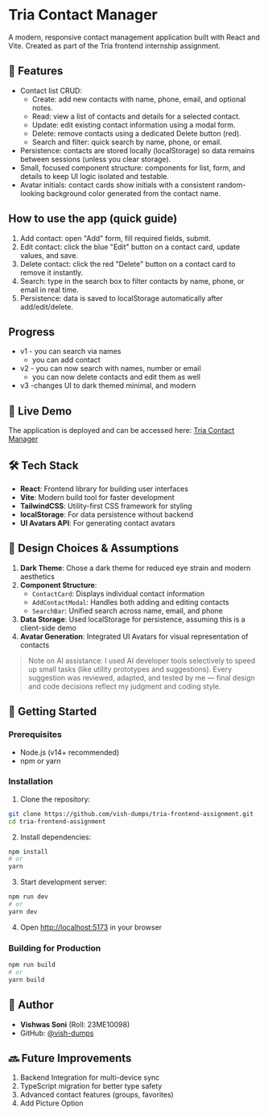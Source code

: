 # Tria Contact Manager

A modern, responsive contact management application built with React and Vite. Created as part of the Tria frontend internship assignment.

## 🌟 Features
- Contact list CRUD:
  - Create: add new contacts with name, phone, email, and optional notes.
  - Read: view a list of contacts and details for a selected contact.
  - Update: edit existing contact information using a modal form.
  - Delete: remove contacts using a dedicated Delete button (red).
  - Search and filter: quick search by name, phone, or email.
- Persistence: contacts are stored locally (localStorage) so data remains between sessions (unless you clear storage).
- Small, focused component structure: components for list, form, and details to keep UI logic isolated and testable.
- Avatar initials: contact cards show initials with a consistent random-looking background color generated from the contact name.

## How to use the app (quick guide)
1. Add contact: open "Add" form, fill required fields, submit.
2. Edit contact: click the blue "Edit" button on a contact card, update values, and save.
3. Delete contact: click the red "Delete" button on a contact card to remove it instantly.
4. Search: type in the search box to filter contacts by name, phone, or email in real time.
5. Persistence: data is saved to localStorage automatically after add/edit/delete.

## Progress 
- v1  - you can search via names
     - you can add contact 
- v2  - you can now search with names, number or email
     - you can now delete contacts and edit them as well
- v3   -changes UI to dark themed minimal, and modern

## 🔗 Live Demo
The application is deployed and can be accessed here: [Tria Contact Manager](https://tria-frontend-assignment.vercel.app/)

## 🛠️ Tech Stack

- **React**: Frontend library for building user interfaces
- **Vite**: Modern build tool for faster development
- **TailwindCSS**: Utility-first CSS framework for styling
- **localStorage**: For data persistence without backend
- **UI Avatars API**: For generating contact avatars

## 🎯 Design Choices & Assumptions

1. **Dark Theme**: Chose a dark theme for reduced eye strain and modern aesthetics
2. **Component Structure**:
   - `ContactCard`: Displays individual contact information
   - `AddContactModal`: Handles both adding and editing contacts
   - `SearchBar`: Unified search across name, email, and phone
3. **Data Storage**: Used localStorage for persistence, assuming this is a client-side demo
4. **Avatar Generation**: Integrated UI Avatars for visual representation of contacts

> Note on AI assistance: I used AI developer tools selectively to speed up small tasks (like utility prototypes and suggestions). Every suggestion was reviewed, adapted, and tested by me — final design and code decisions reflect my judgment and coding style.

## 🚀 Getting Started

### Prerequisites
- Node.js (v14+ recommended)
- npm or yarn

### Installation

1. Clone the repository:
```bash
git clone https://github.com/vish-dumps/tria-frontend-assignment.git
cd tria-frontend-assignment
```

2. Install dependencies:
```bash
npm install
# or
yarn
```

3. Start development server:
```bash
npm run dev
# or
yarn dev
```

4. Open [http://localhost:5173](http://localhost:5173) in your browser

### Building for Production
```bash
npm run build
# or
yarn build
```

## 📝 Author
- **Vishwas Soni** (Roll: 23ME10098)
- GitHub: [@vish-dumps](https://github.com/vish-dumps)

## 🔜 Future Improvements
1. Backend Integration for multi-device sync
2. TypeScript migration for better type safety
3. Advanced contact features (groups, favorites)
4. Add Picture Option
